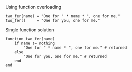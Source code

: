 Using function overloading
    
    two_fer(name) = "One for " * name * ", one for me."
    two_fer()     = "One for you, one for me."



Single function solution
    
    function two_fer(name)
        if name != nothing
            "One for " * name * ", one for me." # returned
        else
            "One for you, one for me." # returned
        end
    end

